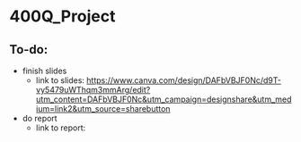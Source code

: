 # 400Q_Project

## To-do:
- finish slides
  - link to slides: https://www.canva.com/design/DAFbVBJF0Nc/d9T-vy5479uWThqm3mmArg/edit?utm_content=DAFbVBJF0Nc&utm_campaign=designshare&utm_medium=link2&utm_source=sharebutton
- do report
  - link to report: 
